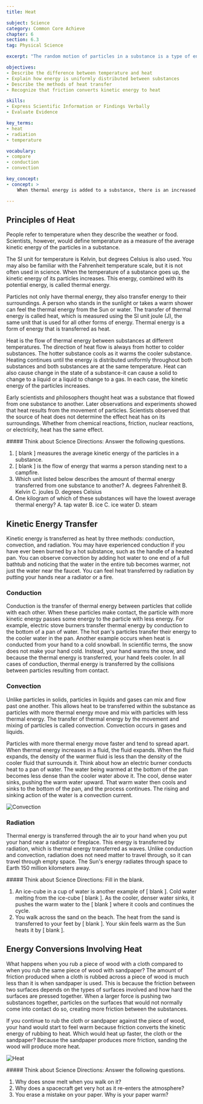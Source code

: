 ```yaml
---
title: Heat

subject: Science
category: Common Core Achieve
chapter: 6
section: 6.3
tag: Physical Science

excerpt: "The random motion of particles in a substance is a type of energy. This energy is transferred from one object to another in the form of heat. Learn how heat can transfer from one substance to another by three different methods: conduction, convection, and radiation."

objectives:
- Describe the difference between temperature and heat
- Explain how energy is uniformly distributed between substances
- Describe the methods of heat transfer
- Recognize that friction converts kinetic energy to heat

skills:
- Express Scientific Information or Findings Verbally
- Evaluate Evidence

key_terms:
- heat
- radiation
- temperature

vocabulary:
- compare
- conduction
- convection

key_concept:
- concept: >
    When thermal energy is added to a substance, there is an increased movement of the particles that make up the substance. More movement of the particles means an increased kinetic energy. This increased kinetic energy can be transferred to other parts of the substance and to other substances.

---
```


## Principles of Heat

People refer to temperature when they describe the weather or food. Scientists, however, would define temperature as a measure of the average kinetic energy of the particles in a substance.

The SI unit for temperature is Kelvin, but degrees Celsius is also used. You may also be familiar with the Fahrenheit temperature scale, but it is not often used in science. When the temperature of a substance goes up, the kinetic energy of its particles increases. This energy, combined with its potential energy, is called thermal energy.

Particles not only have thermal energy, they also transfer energy to their surroundings. A person who stands in the sunlight or takes a warm shower can feel the thermal energy from the Sun or water. The transfer of thermal energy is called heat, which is measured using the SI unit joule (J), the same unit that is used for all other forms of energy. Thermal energy is a form of energy that is transferred as heat.

Heat is the flow of thermal energy between substances at different temperatures. The direction of heat flow is always from hotter to colder substances. The hotter substance cools as it warms the cooler substance. Heating continues until the energy is distributed uniformly throughout both substances and both substances are at the same temperature. Heat can also cause change in the state of a substance-it can cause a solid to change to a liquid or a liquid to change to a gas. In each case, the kinetic energy of the particles increases.

Early scientists and philosophers thought heat was a substance that flowed from one substance to another. Later observations and experiments showed that heat results from the movement of particles. Scientists observed that the source of heat does not determine the effect heat has on its surroundings. Whether from chemical reactions, friction, nuclear reactions, or electricity, heat has the same effect.

<div class="card-panel {{ page.color }} white-text" markdown="1">
##### Think about Science
Directions: Answer the following questions.

  1. [ blank ] measures the average kinetic energy of the particles in a
  substance.
  2. [ blank ] is the flow of energy that warms a person standing next to
  a campfire.
  3. Which unit listed below describes the amount of thermal energy transferred from one substance to another?
    A. degrees Fahrenheit
    B. Kelvin
    C. joules
    D. degrees Celsius
  4. One kilogram of which of these substances will have the lowest average thermal energy?
    A. tap water
    B. ice
    C. ice water
    D. steam
</div> 

## Kinetic Energy Transfer

Kinetic energy is transferred as heat by three methods: conduction, convection, and radiation. You may have experienced conduction if you have ever been burned by a hot substance, such as the handle of a heated pan. You can observe convection by adding hot water to one end of a full bathtub and noticing that the water in the entire tub becomes warmer, not just the water near the faucet. You can feel heat transferred by radiation by putting your hands near a radiator or a fire.

### Conduction

Conduction is the transfer of thermal energy between particles that collide with each other. When these particles make contact, the particle with more kinetic energy passes some energy to the particle with less energy. For example, electric stove burners transfer thermal energy by conduction to the bottom of a pan of water. The hot pan's particles transfer their energy to the cooler water in the pan. Another example occurs when heat is conducted from your hand to a cold snowball. In scientific terms, the snow does not make your hand cold. Instead, your hand warms the snow, and because the thermal energy is transferred, your hand feels cooler. In all cases of conduction, thermal energy is transferred by the collisions between particles resulting from contact.

### Convection

Unlike particles in solids, particles in liquids and gases can mix and flow past one another. This allows heat to be transferred within the substance as particles with more thermal energy move and mix with particles with less thermal energy. The transfer of thermal energy by the movement and mixing of particles is called convection. Convection occurs in gases and liquids.

Particles with more thermal energy move faster and tend to spread apart. When thermal energy increases in a fluid, the fluid expands. When the fluid expands, the density of the warmer fluid is less than the density of the cooler fluid that surrounds it. Think about how an electric burner conducts heat to a pan of water. The water being warmed at the bottom of the pan becomes less dense than the cooler water above it. The cool, dense water sinks, pushing the warm water upward. That warm water then cools and sinks to the bottom of the pan, and the process continues. The rising and sinking action of the water is a convection current.

![Convection]()

### Radiation

Thermal energy is transferred through the air to your hand when you put your hand near a radiator or fireplace. This energy is transferred by radiation, which is thermal energy transferred as waves. Unlike conduction and convection, radiation does not need matter to travel through, so it can travel through empty space. The Sun's energy radiates through space to Earth 150 million kilometers away.

<div class="card-panel {{ page.color }} white-text" markdown="1">
##### Think about Science
Directions: Fill in the blank.

  1. An ice-cube in a cup of water is another example of [ blank ]. Cold  water melting from the ice-cube [ blank ]. As the cooler, denser water sinks, it pushes the warm water to the [ blank ] where it cools and continues the cycle.
  2. You walk across the sand on the beach. The heat from the sand is transferred to your feet by [ blank ]. Your skin feels warm as the Sun heats it by [ blank ].
</div> 

## Energy Conversions Involving Heat

What happens when you rub a piece of wood with a cloth compared to when you rub the same piece of wood with sandpaper? The amount of friction produced when a cloth is rubbed across a piece of wood is much less than it is when sandpaper is used. This is because the friction between two surfaces depends on the types of surfaces involved and how hard the surfaces are pressed together. When a larger force is pushing two substances together, particles on the surfaces that would not normally come into contact do so, creating more friction between the substances.

If you continue to rub the cloth or sandpaper against the piece of wood, your hand would start to feel warm because friction converts the kinetic energy of rubbing to heat. Which would heat up faster, the cloth or the sandpaper? Because the sandpaper produces more friction, sanding the wood will produce more heat.

![Heat]()

<div class="card-panel {{ page.color }} white-text" markdown="1">
##### Think about Science
Directions: Answer the following questions.

  1. Why does snow melt when you walk on it?
  2. Why does a spacecraft get very hot as it re-enters the atmosphere?
  3. You erase a mistake on your paper. Why is your paper warm?
</div>